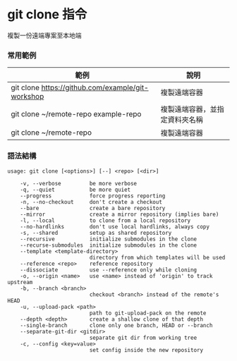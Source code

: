 # git clone 指令

複製一份遠端專案至本地端

### 常用範例

| 範例                                                 | 說明              |
|----------------------------------------------------|-----------------|
| git clone https://github.com/example/git-workshop | 複製遠端容器          |
| git clone ~/remote-repo example-repo              | 複製遠端容器，並指定資料夾名稱 |
| git clone ~/remote-repo                            | 複製遠端容器          |


### 語法結構

```
usage: git clone [<options>] [--] <repo> [<dir>]

    -v, --verbose         be more verbose
    -q, --quiet           be more quiet
    --progress            force progress reporting
    -n, --no-checkout     don't create a checkout
    --bare                create a bare repository
    --mirror              create a mirror repository (implies bare)
    -l, --local           to clone from a local repository
    --no-hardlinks        don't use local hardlinks, always copy
    -s, --shared          setup as shared repository
    --recursive           initialize submodules in the clone
    --recurse-submodules  initialize submodules in the clone
    --template <template-directory>
                          directory from which templates will be used
    --reference <repo>    reference repository
    --dissociate          use --reference only while cloning
    -o, --origin <name>   use <name> instead of 'origin' to track upstream
    -b, --branch <branch>
                          checkout <branch> instead of the remote's HEAD
    -u, --upload-pack <path>
                          path to git-upload-pack on the remote
    --depth <depth>       create a shallow clone of that depth
    --single-branch       clone only one branch, HEAD or --branch
    --separate-git-dir <gitdir>
                          separate git dir from working tree
    -c, --config <key=value>
                          set config inside the new repository
```